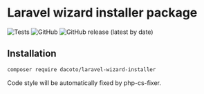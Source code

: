 # Laravel wizard installer package

![Tests](https://img.shields.io/github/actions/workflow/status/dacoto/laravel-wizard-installer/ci.yml?labelColor=444D56&label=Tests)
![GitHub](https://img.shields.io/github/license/dacoto/laravel-wizard-installer?labelColor=444D56&label=License)
![GitHub release (latest by date)](https://img.shields.io/github/v/release/dacoto/laravel-wizard-installer?labelColor=444D56&label=Release)


## Installation

```sh
composer require dacoto/laravel-wizard-installer
```

Code style will be automatically fixed by php-cs-fixer.
